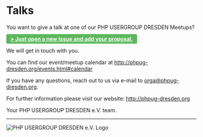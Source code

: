 # Talks

You want to give a talk at one of our PHP USERGROUP DRESDEN Meetups?

<a href="https://github.com/php-usergroup-dresden/talks/issues" style="border: 1px solid #4cae4c; border-radius: 3px; background-color: #5cb85c; color: #ffffff; font-weight: bold; padding: 3px 10px;">
&raquo; Just open a new issue and add your proposal.</a>

We will get in touch with you.

You can find our event/meetup calendar at http://phpug-dresden.org/events.html#calendar

If you have any questions, reach out to us via e-mail to orga@phpug-dresden.org.

For further information please visit our website: http://phpug-dresden.org

Your PHP USERGROUP DRESDEN e.V. team.

---

![PHP USERGROUP DRESDEN e.V. Logo](http://phpug-dresden.org/images/logo.png)

